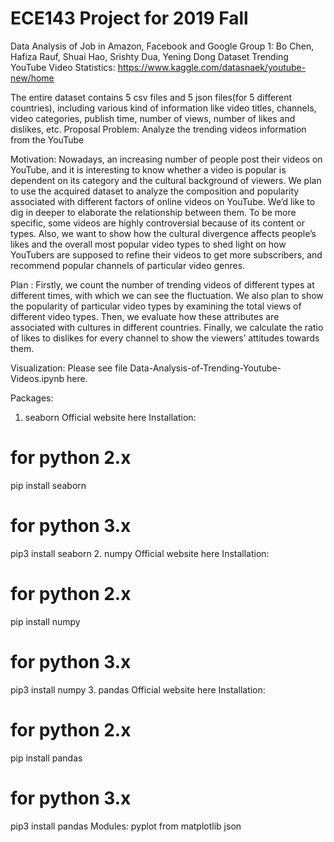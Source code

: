 # ECE143 Project for 2019 Fall
Data Analysis of Job in Amazon, Facebook and Google 
Group 1: Bo Chen, Hafiza Rauf, Shuai Hao, Srishty Dua, Yening Dong 
Dataset
Trending YouTube Video Statistics: https://www.kaggle.com/datasnaek/youtube-new/home

The entire dataset contains 5 csv files and 5 json files(for 5 different countries), including various kind of information like video titles, channels, video categories, publish time, number of views, number of likes and dislikes, etc.
Proposal
Problem:
Analyze the trending videos information from the YouTube

Motivation:
Nowadays, an increasing number of people post their videos on YouTube, and it is interesting to know whether a video is popular is dependent on its category and the cultural background of viewers. We plan to use the acquired dataset to analyze the composition and popularity associated with different factors of online videos on YouTube. We’d like to dig in deeper to elaborate the relationship between them. To be more specific, some videos are highly controversial because of its content or types. Also, we want to show how the cultural divergence affects people’s likes and the overall most popular video types to shed light on how YouTubers are supposed to refine their videos to get more subscribers, and recommend popular channels of particular video genres.

Plan :
Firstly, we count the number of trending videos of different types at different times, with which we can see the fluctuation. We also plan to show the popularity of particular video types by examining the total views of different video types. Then, we evaluate how these attributes are associated with cultures in different countries. Finally, we calculate the ratio of likes to dislikes for every channel to show the viewers’ attitudes towards them.

Visualization:
Please see file Data-Analysis-of-Trending-Youtube-Videos.ipynb here.

Packages:
1. seaborn
Official website here
Installation:
# for python 2.x
pip install seaborn

# for python 3.x
pip3 install seaborn
2. numpy
Official website here
Installation:
# for python 2.x
pip install numpy

# for python 3.x
pip3 install numpy
3. pandas
Official website here
Installation:
# for python 2.x
pip install pandas

# for python 3.x
pip3 install pandas
Modules:
pyplot from matplotlib
json
